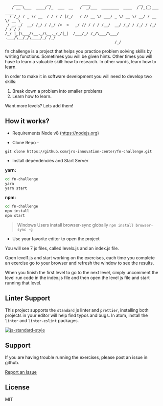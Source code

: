 <pre><code>
    ____           __              ____                      __  _           
   / __ \___  ____/ /_  ___  __   /  _/___  ________  ____  / /_(_)___  ____
  / /_/ / _ \/ __  / / / / |/_/   / // __ \/ ___/ _ \/ __ \/ __/ / __ \/ __ \
 / _, _/  __/ /_/ / /_/ />  <   _/ // / / / /__/  __/ /_/ / /_/ / /_/ / / / /
/_/ |_|\___/\__,_/\__,_/_/|_|  /___/_/ /_/\___/\___/ .___/\__/_/\____/_/ /_/
                                                  /_/                                          
</code></pre>

fn challenge is a project that helps you practice problem solving skills by writing functions. Sometimes you will be given hints. Other times you will have to learn a valuable skill: how to research. In other words, learn how to learn.

In order to make it in software development you will need to develop two skills:

1. Break down a problem into smaller problems
2. Learn how to learn.

Want more levels? Lets add them!

## How it works?

* Requirements Node v8 (https://nodejs.org)

- Clone Repo -

`git clone https://github.com/jrs-innovation-center/fn-challenge.git`

* Install dependencies and Start Server

**yarn:**

```sh
cd fn-challenge
yarn
yarn start
```

**npm:**

```sh
cd fn-challenge
npm install
npm start
```

> Windows Users install browser-sync globally
> `npm install browser-sync -g`

* Use your favorite editor to open the project

You will see 7 js files, called levelx.js and an index.js file.

Open level1.js and start working on the exercises, each time you complete an
exercise go to your browser and refresh the window to see the results.

When you finish the first level to go to the next level, simply uncomment the
level run code in the index.js file and then open the level js file and start
running that level.

## Linter Support

This project supports the `standard` js linter and `prettier`, installing both
projects in your editor will help find typos and bugs. In atom, install the
`linter` and `linter-eslint` packages.

[![js-standard-style](https://cdn.rawgit.com/feross/standard/master/badge.svg)](http://standardjs.com)

## Support

If you are having trouble running the exercises, please post an issue in github.

[Report an Issue](/jrs-innovation-center/fn-challenge/issues)

## License

MIT
